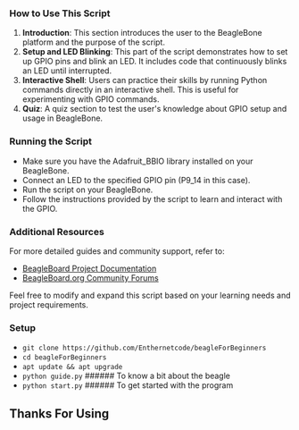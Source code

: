 ### How to Use This Script
1. **Introduction**: This section introduces the user to the BeagleBone platform and the purpose of the script.
2. **Setup and LED Blinking**: This part of the script demonstrates how to set up GPIO pins and blink an LED. It includes code that continuously blinks an LED until interrupted.
3. **Interactive Shell**: Users can practice their skills by running Python commands directly in an interactive shell. This is useful for experimenting with GPIO commands.
4. **Quiz**: A quiz section to test the user's knowledge about GPIO setup and usage in BeagleBone.

### Running the Script
- Make sure you have the Adafruit_BBIO library installed on your BeagleBone.
- Connect an LED to the specified GPIO pin (P9_14 in this case).
- Run the script on your BeagleBone.
- Follow the instructions provided by the script to learn and interact with the GPIO.

### Additional Resources
For more detailed guides and community support, refer to:
- [BeagleBoard Project Documentation](https://docs.beagleboard.org/projects/)
- [BeagleBoard.org Community Forums](https://forum.beagleboard.org/)

Feel free to modify and expand this script based on your learning needs and project requirements.

###  Setup

- `git clone https://github.com/Enthernetcode/beagleForBeginners`
- `cd beagleForBeginners`
- `apt update && apt upgrade`
- `python guide.py` ###### To know a bit about the beagle
- `python start.py` ###### To get started with the program

## Thanks For Using
